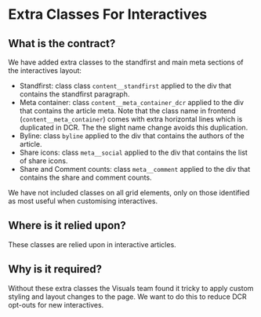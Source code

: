 # Extra Classes For Interactives

## What is the contract?

We have added extra classes to the standfirst and main meta sections of the interactives layout:

-   Standfirst: class class `content__standfirst` applied to the div that contains the standfirst paragraph.
-   Meta container: class `content__meta_container_dcr` applied to the div that contains the article meta. Note that the class name in frontend (`content__meta_container`) comes with extra horizontal lines which is duplicated in DCR. The the slight name change avoids this duplication.
-   Byline: class `byline` applied to the div that contains the authors of the article.
-   Share icons: class `meta__social` applied to the div that contains the list of share icons.
-   Share and Comment counts: class `meta__comment` applied to the div that contains the share and comment counts.

We have not included classes on all grid elements, only on those identified as most useful when customising interactives.

## Where is it relied upon?

These classes are relied upon in interactive articles.

## Why is it required?

Without these extra classes the Visuals team found it tricky to apply custom styling and layout changes to the page. We want to do this to reduce DCR opt-outs for new interactives.
